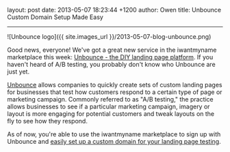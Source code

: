 layout: post
date: 2013-05-07 18:23:44 +1200
author: Owen
title: Unbounce Custom Domain Setup Made Easy


----

![Unbounce logo]({{ site.images_url }}/2013-05-07-blog-unbounce.png)

Good news, everyone! We've got a great new service in the iwantmyname marketplace this week: [Unbounce - the DIY landing page platform](http://try.unbounce.com/with-iwantmyname/?utm_source=Partnerships&utm_medium=iwantmyname-Listing&utm_campaign=iwantmyname-Partnership). If you haven't heard of A/B testing, you probably don't know who Unbounce are just yet.

[Unbounce](http://try.unbounce.com/with-iwantmyname/?utm_source=Partnerships&utm_medium=iwantmyname-Listing&utm_campaign=iwantmyname-Partnership) allows companies to quickly create sets of custom landing pages for businesses that test how customers respond to a certain type of page or marketing campaign. Commonly referred to as "A/B testing," the practice allows businesses to see if a particular marketing campaign, imagery or layout is more engaging for potential customers and tweak layouts on the fly to see how they respond.

As of now, you're able to use the iwantmyname marketplace to sign up with Unbounce and [easily set up a custom domain for your landing page testing](https://iwantmyname.com/service/business/unbounce-custom-domain).
